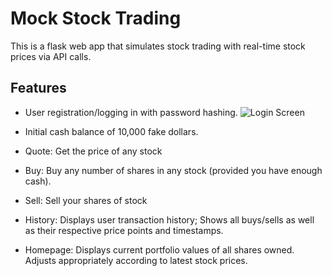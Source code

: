 # Mock Stock Trading

This is a flask web app that simulates stock trading with real-time stock prices via API calls.

## Features

* User registration/logging in with password hashing.
![Login Screen](images/1_login_and_reg_A)


* Initial cash balance of 10,000 fake dollars.

* Quote: Get the price of any stock

* Buy: Buy any number of shares in any stock (provided you have enough cash).

* Sell: Sell your shares of stock

* History: Displays user transaction history; Shows all buys/sells as well as their respective price points and timestamps.

* Homepage: Displays current portfolio values of all shares owned. Adjusts appropriately according to latest stock prices.
